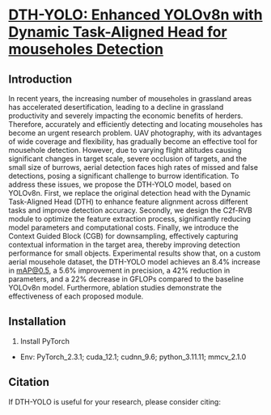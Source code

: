 # [DTH-YOLO: Enhanced YOLOv8n with Dynamic Task-Aligned Head for mouseholes Detection]()
## Introduction
In recent years, the increasing number of mouseholes in grassland areas has accelerated desertification, 
leading to a decline in grassland productivity and severely impacting the economic benefits of herders. 
Therefore, accurately and efficiently detecting and locating mouseholes has become an urgent research problem. 
UAV photography, with its advantages of wide coverage and flexibility, has gradually become an effective tool 
for mousehole detection. However, due to varying flight altitudes causing significant changes in target scale, 
severe occlusion of targets, and the small size of burrows, aerial detection faces high rates of missed and false 
detections, posing a significant challenge to burrow identification. To address these issues, we propose the 
DTH-YOLO model, based on YOLOv8n. First, we replace the original detection head with the Dynamic Task-Aligned 
Head (DTH) to enhance feature alignment across different tasks and improve detection accuracy. Secondly, we 
design the C2f-RVB module to optimize the feature extraction process, significantly reducing model parameters 
and computational costs. Finally, we introduce the Context Guided Block (CGB) for downsampling, effectively 
capturing contextual information in the target area, thereby improving detection performance for small objects.
Experimental results show that, on a custom aerial mousehole dataset, the DTH-YOLO model achieves an 8.4\% increase 
in mAP@0.5, a 5.6\% improvement in precision, a 42\% reduction in parameters, and a 22\% decrease in GFLOPs compared 
to the baseline YOLOv8n model. Furthermore, ablation studies demonstrate the effectiveness of each proposed module.


## Installation
1. Install PyTorch
- Env: PyTorch\_2.3.1; cuda\_12.1; cudnn\_9.6; python\_3.11.11; mmcv\_2.1.0


## Citation
If DTH-YOLO is useful for your research, please consider citing:
```

```


